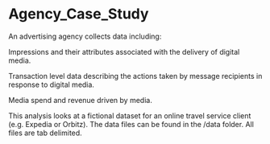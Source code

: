# Agency_Case_Study

An advertising agency collects data including:

Impressions and their attributes associated with the delivery of digital media.

Transaction level data describing the actions taken by message recipients in response to digital media.

Media spend and revenue driven by media.

This analysis looks at a fictional dataset for an online travel service client (e.g. Expedia or Orbitz). The data files can be found in the /data folder. All files are tab delimited.
